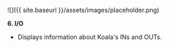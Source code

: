 ---
---

![]({{ site.baseurl }}/assets/images/placeholder.png)

**6. I/O**

- Displays information about Koala's INs and OUTs.
